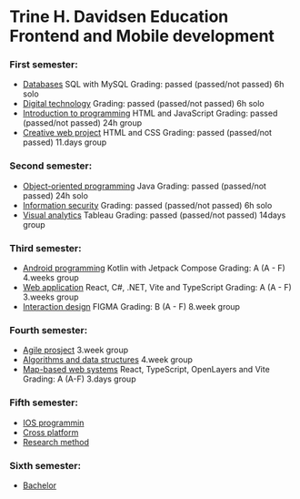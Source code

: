 # Trine H. Davidsen Education Frontend and Mobile development

### First semester:
- [Databases](https://github.com/THD-94/Databases) SQL with MySQL Grading: passed (passed/not passed) 6h solo
- [Digital technology](https://github.com/THD-94/Digital-technology) Grading: passed (passed/not passed) 6h solo
- [Introduction to programming](https://github.com/THD-94/Introduction-to-programming) HTML and JavaScript Grading: passed (passed/not passed) 24h group
- [Creative web project](https://github.com/THD-94/Creative-web-project) HTML and CSS Grading: passed (passed/not passed) 11.days group

### Second semester:
- [Object-oriented programming](https://github.com/THD-94/Student-event-registration) Java Grading: passed (passed/not passed) 24h solo
- [Information security](https://github.com/THD-94/information-security) Grading: passed (passed/not passed) 6h solo
- [Visual analytics](https://github.com/THD-94/Visual-Analytics) Tableau Grading: passed (passed/not passed) 14days group

### Third semester:
- [Android programming](https://github.com/THD-94/Android-programming) Kotlin with Jetpack Compose Grading: A (A - F) 4.weeks group
- [Web application](https://github.com/THD-94/Web-application) React, C#, .NET, Vite and TypeScript Grading: A (A - F) 3.weeks group
- [Interaction design](https://github.com/THD-94/Interaction-design) FIGMA Grading: B (A - F) 8.week group

### Fourth semester:
- [Agile prosject]() 3.week group
- [Algorithms and data structures]() 4.week group
- [Map-based web systems](https://github.com/THD-94/Map-based-Web-systems) React, TypeScript, OpenLayers and Vite Grading: A (A-F) 3.days group

### Fifth semester:
- [IOS programmin]()
- [Cross platform]()
- [Research method]()

### Sixth semester:
- [Bachelor]()

<!--
**THD-94/THD-94** is a ✨ _special_ ✨ repository because its `README.md` (this file) appears on your GitHub profile.

Here are some ideas to get you started:

- 🔭 I’m currently working on ...
- 🌱 I’m currently learning ...
- 👯 I’m looking to collaborate on ...
- 🤔 I’m looking for help with ...
- 💬 Ask me about ...
- 📫 How to reach me: ...
- 😄 Pronouns: ...
- ⚡ Fun fact: ...
-->

